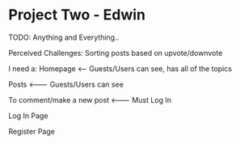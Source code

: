 # Project Two - Edwin

TODO: Anything and Everything..

Perceived Challenges: Sorting posts based on upvote/downvote

I need a:
Homepage <-- Guests/Users can see, has all of the topics

Posts <--- Guests/Users can see

To comment/make a new post <--- Must Log In

Log In Page

Register Page
